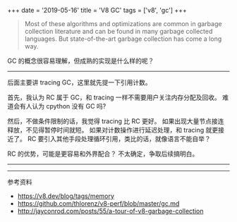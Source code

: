 +++
date = '2019-05-16'
title = 'V8 GC'
tags = ['v8', 'gc']
+++

> Most of these algorithms and optimizations are common in garbage collection literature and can be found in many garbage collected languages.
> But state-of-the-art garbage collection has come a long way.

GC 的概念很容易理解，但成熟的实现是什么样的呢？

---

后面主要讲 tracing GC，这里就先提一下引用计数。

首先，我认为 RC 属于 GC，和 tracing 一样不需要用户关注内存分配及回收。
难道会有人认为 cpython 没有 GC 吗?

然后，不做条件限制的话，我觉得 tracing 比 RC 更好。
如果出现大量节点接连释放，不见得暂停时间就短。
如果对计数操作进行延迟处理，和 tracing 就更接近了。
RC 要引入其他手段处理循环引用，类比的话，就像语言不能自举？

RC 的优势，可能是更容易和外界配合？
不太确定，争取后续搞明白。

---







---

参考资料
- https://v8.dev/blog/tags/memory
- https://github.com/thlorenz/v8-perf/blob/master/gc.md
- http://jayconrod.com/posts/55/a-tour-of-v8-garbage-collection
